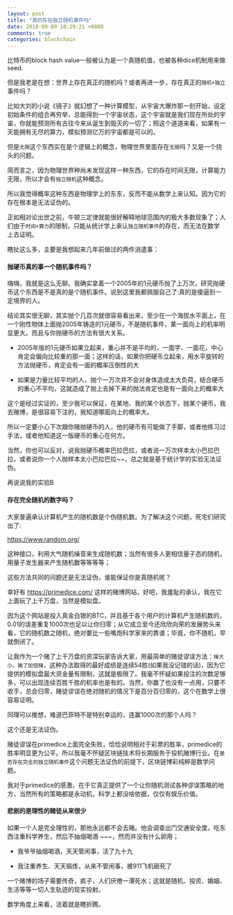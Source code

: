 ```yaml
---
layout: post
title: "真的存在独立随机事件吗"
date: 2018-09-09 10:29:21 +0800
comments: true
categories: blockchain
---
```


比特币的block hash value一般被认为是一个真随机值，也被各种dice机制用来做seed.

但是我老是在想：世界上存在真正的随机吗？或者再进一步，存在真正的`随机+独立`事件吗？

<!-- more -->

比如大刘的小说《镜子》就幻想了一种计算模型，从宇宙大爆炸那一刻开始，设定初始条件的组合再穷举，总能得到一个宇宙状态，这个宇宙就是我们现在所处的宇宙，你就能预测所有古往今来从诞生到毁灭的一切了；照这个道道来看，如果有一天能拥有无尽的算力，模拟预测亿万的宇宙都是可以的。

但是`无限`这个东西实在是个逻辑上的概念，物理世界里面存在`无限`吗？又是一个挠头的问题。

简而言之，因为物理世界种尚未发现这样一种东西，它的存在时间无限，计算能力无限，所以才会有`独立随机`这种概念。

所以我觉得概率这种东西是物理学上的东东，反而不能从数学上来认知。因为它的存在根本是无法证伪的。

正如相对论出世之前，牛顿三定律就能很好解释地球范围内的极大多数现象了；人们由于`时间+算力`的限制，只能从统计学上承认`独立随机事件`的存在，而无法在数学上去证明。


瞎扯这么多，主要是我想起来几年前做过的两件消遣事：

#### 抛硬币真的事一个随机事件吗？

嗨嗨，我就是这么无聊。我确实拿着一个2005年的1元硬币抛了上万次，研究抛硬币这个东西是不是真的是个随机事件。说到这里我都佩服自己了:真的是傻逼到一定境界的人。

结论其实很无聊，其实抛个几百次就很容易看出来，至少在一个海拔水平面上，在一个刚性物体上面抛2005年铸造的1元硬币，不是随机事件，某一面向上的机率明显更大。而且与你抛硬币的方法有很大关系。

* 2005年版的1元硬币如果立起来，重心并不是平均的，一面字、一面花，中心肯定会偏向比较重的那一面；这样的话，如果你把硬币立起来，用水平旋转的方法抛硬币，肯定会有一面的概率压倒性的大

* 如果是力量比较平均的人，抛个一万次并不会对身体造成太大负荷，结合硬币的重心不平均，这就造成了抛上去掉下来的抛法肯定也是有一面向上的概率大


这个是经过实证的，至少我可以保证，在某地、我的某个状态下，抛某个硬币，我去赌博，是很容易下注的，我知道哪面向上的概率大。

所以一定要小心下次跟你赌抛硬币的人，他的硬币有可能做了手脚，或者他练习过手法，或者他知道这一版硬币的重心在何方。

当然，你也可以反对，说我抛硬币概率巴拉巴拉，或者说一万次样本太小巴拉巴拉，或者说你一个人抛样本太小巴拉巴拉~~，总之就是基于统计学的实验无法证伪。

再说说我的实验B

#### 存在完全随机的数字吗？

大家普遍承认计算机产生的随机数是个伪随机数。为了解决这个问题，死宅们研究出了:

https://www.random.org/

这种接口，利用大气随机噪音来生成随机数；当然有很多人更相信量子态的随机，用量子发生器来产生随机数等等等等；

这些方法共同的问题还是无法证伪，谁能保证你是真随机呢？

幸好有 https://primedice.com/ 这样的赌博网站，好吧，我羞耻的承认，我在它上面玩了上千万盘，当然是模拟盘。

因为这个网站是投入真金白银的BTC，并且基于各个用户的计算机产生随机数的，0.01的误差重复1000次也足以让你归零；从它成立至今还欣欣向荣的发展势头来看，它的随机数之随机，绝对要比一些嘴炮科学家来的靠谱；毕竟，你不随机，早就倒闭了。

让我作为一个赌了上千万盘的资深玩家告诉大家，用最简单的赌徒谬误方法：`赌大小，输了加倍赌`，这种办法取得的最好成绩是连续54胜(如果我没记错的话)，因为它提供的模拟盘最大资金量有限制，这就是极限了。我毫不怀疑如果投注的次数足够多，可以出现连续百胜千胜的机率也是有的。当然，你赢了也没有一点用，只要不收手，总会归零，赌徒谬误在绝对随机的情况下是百分百归零的，这个在数学上很容易证明。

同理可以推想，难道巴菲特不是特别幸运的，连赢1000次的那个人吗？

这个还是无法证伪。

赌徒谬误在primedice上面完全失败，恰恰说明相对于彩票的胜率，primedice的胜率明显更为公平。所以我毫不怀疑区块链技术将长期服务于投机赌博行业。在`是否存在完全的独立随机事件`这个问题无法证伪的前提下，区块链博彩纯粹是数学问题。

我对于primedice的感激，在于它真正提供了一个让你随机测试各种谬误策略的地方，当然所有的策略都是永动机，科学上都没啥依据，仅仅有娱乐价值。


#### 悲剧的是理性的赌徒从来很少

如果一个人是完全理性的，那他永远都不会去赌。他会调查出门交通安全度，吃东西注重科学养生，然后不抽烟喝酒 ~~~，然而并没有什么卵用；

* 我爷爷抽烟喝酒，天天管闲事，活了九十九

* 我注重养生、天天锻炼，从来不管闲事，被911飞机砸死了


一个赌博的场子需要传奇，疯子，人们厌倦一潭死水；这就是随机、投资、婚姻、生活等等一切人生轨迹的现实投射。

数学角度上来看，活着就是瞎折腾。
